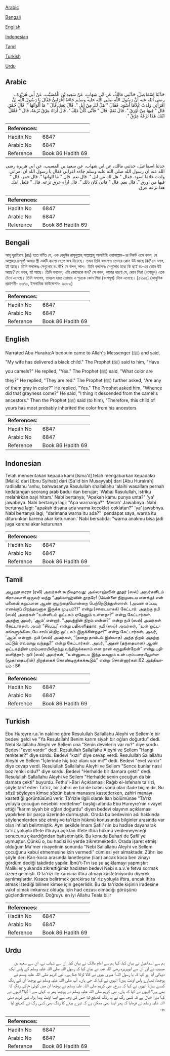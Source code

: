 [Arabic](#arabic)

[Bengali](#bengali)

[English](#english)

[Indonesian](#indonesian)

[Tamil](#tamil)

[Turkish](#turkish)

[Urdu](#urdu)

## Arabic


<div dir="rtl" lang="ar" style={{fontSize:'larger',backgroundColor:'#f8f9fa',padding:20}}>
حَدَّثَنَا إِسْمَاعِيلُ، حَدَّثَنِي مَالِكٌ، عَنِ ابْنِ شِهَابٍ، عَنْ سَعِيدِ بْنِ الْمُسَيَّبِ، عَنْ أَبِي هُرَيْرَةَ ـ رضى الله عنه أَنَّ رَسُولَ اللَّهِ صلى الله عليه وسلم جَاءَهُ أَعْرَابِيٌّ فَقَالَ يَا رَسُولَ اللَّهِ إِنَّ امْرَأَتِي وَلَدَتْ غُلاَمًا أَسْوَدَ‏.‏ فَقَالَ ‏"‏ هَلْ لَكَ مِنْ إِبِلٍ ‏"‏‏.‏ قَالَ نَعَمْ‏.‏ قَالَ ‏"‏ مَا أَلْوَانُهَا ‏"‏‏.‏ قَالَ حُمْرٌ‏.‏ قَالَ ‏"‏ فِيهَا مِنْ أَوْرَقَ ‏"‏‏.‏ قَالَ نَعَمْ‏.‏ قَالَ ‏"‏ فَأَنَّى كَانَ ذَلِكَ ‏"‏‏.‏ قَالَ أُرَاهُ عِرْقٌ نَزَعَهُ‏.‏ قَالَ ‏"‏ فَلَعَلَّ ابْنَكَ هَذَا نَزَعَهُ عِرْقٌ ‏"‏‏.‏
</div>
<div style={{backgroundColor:'#f8f9fa',padding:20, marginBottom: 10}}><table> <thead> <tr> <th>References:</th> <th></th> </tr> </thead> <tbody><tr><td>Hadith No</td><td>6847</td></tr><tr><td>Arabic No</td><td>6847</td></tr><tr><td>Reference</td><td>Book 86 Hadith 69</td></tr></tbody></table></div>


<div dir="rtl" lang="ar" style={{fontSize:'larger',backgroundColor:'#f8f9fa',padding:20}}>
حدثنا اسماعيل، حدثني مالك، عن ابن شهاب، عن سعيد بن المسيب، عن ابي هريرة رضى الله عنه ان رسول الله صلى الله عليه وسلم جاءه اعرابي فقال يا رسول الله ان امراتي ولدت غلاما اسود. فقال " هل لك من ابل ". قال نعم. قال " ما الوانها ". قال حمر. قال " فيها من اورق ". قال نعم. قال " فانى كان ذلك ". قال اراه عرق نزعه. قال " فلعل ابنك هذا نزعه عرق
</div>
<div style={{backgroundColor:'#f8f9fa',padding:20, marginBottom: 10}}><table> <thead> <tr> <th>References:</th> <th></th> </tr> </thead> <tbody><tr><td>Hadith No</td><td>6847</td></tr><tr><td>Arabic No</td><td>6847</td></tr><tr><td>Reference</td><td>Book 86 Hadith 69</td></tr></tbody></table></div>

## Bengali


<div dir="ltr" lang="bn" style={{fontSize:'larger',backgroundColor:'#f8f9fa',padding:20}}>
আবূ হুরাইরাহ (রাঃ) হতে বর্ণিত যে, এক বেদুঈন রাসূলুল্লাহ্ সাল্লাল্লাহু আলাইহি ওয়াসাল্লাম-এর নিকট এসে বলল, হে আল্লাহর রাসূল! আমার স্ত্রী একটি কালো ছেলে জন্ম দিয়েছে। তখন তিনি বললেনঃ তোমার কোন উট আছে কি? সে বলল, হ্যাঁ আছে। তিনি বললেনঃ সেগুলোর রং কী? সে বলল, লাল। তিনি বললেনঃ সেগুলোর মধ্যে কি ছাই রং-এর কোন উট আছে? সে বলল, হ্যাঁ আছে। তিনি বললেন, এটা কোত্থেকে হল? সে বলল, আমার ধারণা যে, কোন শিরা (বংশমূল) একে টেনে এনেছে। তিনি বললেন, তাহলে হয়ত তোমার এ পুত্রকে কোন শিরা (বংশমূল) টেনে এনেছে। [৫৩০৫] (আধুনিক প্রকাশনী- ৬৩৭০, ইসলামিক ফাউন্ডেশন- ৬৩৮৩)
</div>
<div style={{backgroundColor:'#f8f9fa',padding:20, marginBottom: 10}}><table> <thead> <tr> <th>References:</th> <th></th> </tr> </thead> <tbody><tr><td>Hadith No</td><td>6847</td></tr><tr><td>Arabic No</td><td>6847</td></tr><tr><td>Reference</td><td>Book 86 Hadith 69</td></tr></tbody></table></div>

## English


<div dir="ltr" lang="en" style={{fontSize:'larger',backgroundColor:'#f8f9fa',padding:20}}>
Narrated Abu Huraira:A bedouin came to Allah's Messenger (ﷺ) and said, "My wife has delivered a black child." The Prophet (ﷺ) said to him, "Have you camels?" He replied, "Yes." The Prophet (ﷺ) said, "What color are they?" He replied, "They are red." The Prophet (ﷺ) further asked, "Are any of them gray in color?" He replied, "Yes." The Prophet asked him, "Whence did that grayness come?" He said, "I thing it descended from the camel's ancestors." Then the Prophet (ﷺ) said (to him), "Therefore, this child of yours has most probably inherited the color from his ancestors
</div>
<div style={{backgroundColor:'#f8f9fa',padding:20, marginBottom: 10}}><table> <thead> <tr> <th>References:</th> <th></th> </tr> </thead> <tbody><tr><td>Hadith No</td><td>6847</td></tr><tr><td>Arabic No</td><td>6847</td></tr><tr><td>Reference</td><td>Book 86 Hadith 69</td></tr></tbody></table></div>

## Indonesian


<div dir="ltr" lang="id" style={{fontSize:'larger',backgroundColor:'#f8f9fa',padding:20}}>
Telah menceritakan kepada kami [Isma'il] telah mengabarkan kepadaku [Malik] dari [Ibnu Syihab] dari [Sa'id bin Musayyab] dari [Abu Hurairah] radliallahu 'anhu, bahwasanya Rasulullah shallallahu 'alaihi wasallam pernah kedatangan seorang arab badui dan berujar; 'Wahai Rasulullah, istriku melahirkan bayi hitam.' Nabi bertanya; "Apakah kamu punya unta?" 'ya' jawabnya. Nabi bertanya lagi: "Apa warnanya?" 'Merah' Jawabnya. Nabi bertanya lagi: "apakah disana ada warna kecoklat-coklatan?" 'ya' jawabnya. Nabi bertanya lagi; "darimana warna itu ada?" 'pendapat saya, warna itu diturunkan karena akar keturunan.' Nabi bersabda: "warna anakmu bisa jadi juga karena akar keturunan
</div>
<div style={{backgroundColor:'#f8f9fa',padding:20, marginBottom: 10}}><table> <thead> <tr> <th>References:</th> <th></th> </tr> </thead> <tbody><tr><td>Hadith No</td><td>6847</td></tr><tr><td>Arabic No</td><td>6847</td></tr><tr><td>Reference</td><td>Book 86 Hadith 69</td></tr></tbody></table></div>

## Tamil


<div dir="ltr" lang="ta" style={{fontSize:'larger',backgroundColor:'#f8f9fa',padding:20}}>
அபூஹுரைரா (ரலி) அவர்கள் கூறியதாவது: அல்லாஹ்வின் தூதர் (ஸல்) அவர்களிடம் கிராமவாசி ஒருவர் வந்து “அல்லாஹ்வின் தூதரே! (வெள்ளை நிறமுடைய எனக்கு) என் மனைவி கறுப்பான ஆண் குழந்தையொன்றை பெற்றெடுத்துள்ளாள். (அவன் எப்படி எனக்குப் பிறந்தவனாக இருக்க முடியும்?)” என்று (சாடையாகக்) கேட்டார். அதற்கு நபி (ஸல்) அவர்கள் “உன்னிடம் ஒட்டகம் ஏதேனும் உள்ளதா?” என்று கேட்டார்கள். அதற்கு அவர், ‘ஆம்’ என்றார். “அவற்றின் நிறம் என்ன?” என்று நபி (ஸல்) அவர்கள் கேட்டார்கள். அவர் “சிவப்பு” என்று பதிலளித்தார். நபி (ஸல்) அவர்கள், “உன் ஒட்டகங்களுக்கிடையே சாம்பல்நிற ஒட்டகம் இருக்கின்றதா?” என்று கேட்டார்கள். அவர், ‘ஆம்’ என்றார். நபி (ஸல்) அவர்கள், “(தனது தாயிடம் இல்லாத) அந்த நிறம் அதற்கு மட்டும் எவ்வாறு வந்தது?” என்று கேட்டார்கள். அவர், “அதன் (தந்தையான) ஆண் ஒட்டகத்தின் பரம்பரையிலிருந்து வந்திருக்கலாம் என நான் கருதுகின்றேன்” என்று பதிலளித்தார். நபி (ஸல்) அவர்கள், “உன்னுடைய இந்த மகனும் உன் பரம்பரையிலுள்ள (மூதாதையரின்) நிறத்தைக் கொண்டிருக்கக்கூடும்” என்று சொன்னார்கள்.62 அத்தியாயம் : 86
</div>
<div style={{backgroundColor:'#f8f9fa',padding:20, marginBottom: 10}}><table> <thead> <tr> <th>References:</th> <th></th> </tr> </thead> <tbody><tr><td>Hadith No</td><td>6847</td></tr><tr><td>Arabic No</td><td>6847</td></tr><tr><td>Reference</td><td>Book 86 Hadith 69</td></tr></tbody></table></div>

## Turkish


<div dir="ltr" lang="tr" style={{fontSize:'larger',backgroundColor:'#f8f9fa',padding:20}}>
Ebu Hureyre r.a.'in nakline göre Resulullah Sallallahu Aleyhi ve Sellem'e bir bedevi geldi ve "Ya Resulallah! Benim karım siyah bir oğlan doğurdu" dedi. Nebi Sallallahu Aleyhi ve Sellem ona "Senin develerin var mı?" diye sordu. Bedevi "evet vardır" dedi. Resulullah Sallallahu Aleyhi ve Sellem "Hangi renkteler?" diye sordu. Bedevi "kızıl" diye cevap verdi. Resulullah Sallallahu Aleyhi ve Sellem "İçlerinde hiç boz olanı var mı?" dedi. Bedevi "evet vardır" diye cevap verdi. Resulullah Sallallahu Aleyhi ve Sellem "Sence bunlar nasıl boz renkli oldu?" diye sordu. Bedevi "Herhalde bir damara çekti" dedi. Resulullah Sallallahu Aleyhi ve Sellem "Herhalde senin çocuğun da bir damara çekti" buyurdu. Fethu'l-Bari Açıklaması: Rağıb el-Isfehanı ta'rizi, şöyle tarif eder: Ta'riz, bir zahiri ve bir de batıni yönü olan ifade biçimidir. Bu sözü söyleyen kimse sözün batını manasını kastederken, zahiri manayı kastettiği görüntüsünü verir. Ta'rizle ilgili olarak lian bölümünae "Ta'riz yoluyla çocuğun nesebini reddetme" başlığı altında Ebu Hureyre'nin rivayet ettiği "karım siyah bir oğlan doğurdu" diyen bedevi olayının açıklaması yapılırken bir parça üzerinde durmuştuk. Orada bu bedevinin adı hakkında söylenenlerden söz etmiş ve ta'rizin hükmü konusunda bilginler arasında var olan ihtilafı belirtmiştik. Aynı şekilde İmam ŞafiI' nin bu hadise dayanarak ta'riz yoluyla iffete iftiraya açıktan iffete iftira hükmü verilemeyeceği sonucunu çıkardığından bahsetmiştik. Bu konuda Buhari de Şafil'ye uymuştur. Çünkü o, bu hadisi iki yerde zikretmektedir. Orada işaret etmiş olduğum Ma'mer rivayetinin sonunda "Nebi Sallallahu Aleyhi ve Sellem çocuğunu kabul etmemesine izin vermedi" cümlesi yer almaktadır. Zührı ise şöyle der: Karı-koca arasında lanetleşme (lian) ancak koca ben zinayı gördüm dediği takdirde yapılır. İbnü't-Tın ise şu açıklamayı yapmıştır: Malikiler yukarıda zikrettiğimiz hadisten bedevi Nebi s.a.v.'e fetva sormak üzere gelmişti. O ta'rizi ile karısına iftira atmayı kastetmiyordu diyerek ayrılmışlardır. Kısaca belirtmek gerekirse ta' riz yoluyla iftira, ancak iftira atmak istediği bilinen kimse için geçerlidir. Bu da ta'rizde kişinin iradesine vakıf olmak imkansız olduğu için had cezası olmadığı görüşünü güçlendirmektedir. Doğruyu en iyi Allahu Teala bilir
</div>
<div style={{backgroundColor:'#f8f9fa',padding:20, marginBottom: 10}}><table> <thead> <tr> <th>References:</th> <th></th> </tr> </thead> <tbody><tr><td>Hadith No</td><td>6847</td></tr><tr><td>Arabic No</td><td>6847</td></tr><tr><td>Reference</td><td>Book 86 Hadith 69</td></tr></tbody></table></div>

## Urdu


<div dir="rtl" lang="ur" style={{fontSize:'larger',backgroundColor:'#f8f9fa',padding:20}}>
ہم سے اسماعیل نے بیان کیا، کہا ہم سے امام مالک نے بیان کیا، ان سے شہاب نے، ان سے سعید بن مسیب نے اور ان سے ابوہریرہ رضی اللہ عنہ نے بیان کیا کہ رسول اللہ صلی اللہ علیہ وسلم کے پاس ایک دیہاتی آیا اور کہا کہ یا رسول اللہ! میری بیوی نے کالا لڑکا جنا ہے۔ نبی کریم صلی اللہ علیہ وسلم نے پوچھا، تمہارے پاس اونٹ ہیں؟ انہوں نے کہا کہ جی ہاں۔ آپ صلی اللہ علیہ وسلم نے پوچھا ان کے رنگ کیسے ہیں؟ انہوں نے کہا کہ سرخ۔ نبی کریم صلی اللہ علیہ وسلم نے پوچھا ان میں کوئی خاکی رنگ کا بھی ہے؟ انہوں نے کہا کہ ہاں۔ نبی کریم صلی اللہ علیہ وسلم نے پوچھا پھر یہ کہاں سے آ گیا؟ انہوں نے کہا میرا خیال ہے کہ کسی رگ نے یہ رنگ کھینچ لیا جس کی وجہ سے ایسا اونٹ پیدا ہوا۔ نبی کریم صلی اللہ علیہ وسلم نے فرمایا کہ پھر ایسا بھی ممکن ہے کہ تیرے بیٹے کا رنگ بھی کسی رگ نے کھینچ لیا ہو۔
</div>
<div style={{backgroundColor:'#f8f9fa',padding:20, marginBottom: 10}}><table> <thead> <tr> <th>References:</th> <th></th> </tr> </thead> <tbody><tr><td>Hadith No</td><td>6847</td></tr><tr><td>Arabic No</td><td>6847</td></tr><tr><td>Reference</td><td>Book 86 Hadith 69</td></tr></tbody></table></div>